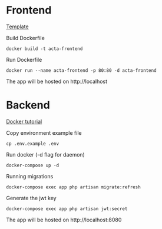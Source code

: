 # Frontend
[Template](https://dali110.github.io/react-material-admin/)

Build Dockerfile
```
docker build -t acta-frontend
```

Run Dockerfile
```
docker run --name acta-frontend -p 80:80 -d acta-frontend
```

The app will be hosted on http://localhost

# Backend

[Docker tutorial](https://www.digitalocean.com/community/tutorials/how-to-set-up-laravel-nginx-and-mysql-with-docker-compose-pt)


Copy environment example file
```
cp .env.example .env
```

Run docker (-d flag for daemon)
```
docker-compose up -d
```

Running migrations
```
docker-compose exec app php artisan migrate:refresh
```

Generate the jwt key
```
docker-compose exec app php artisan jwt:secret
```

The app will be hosted on http://localhost:8080
